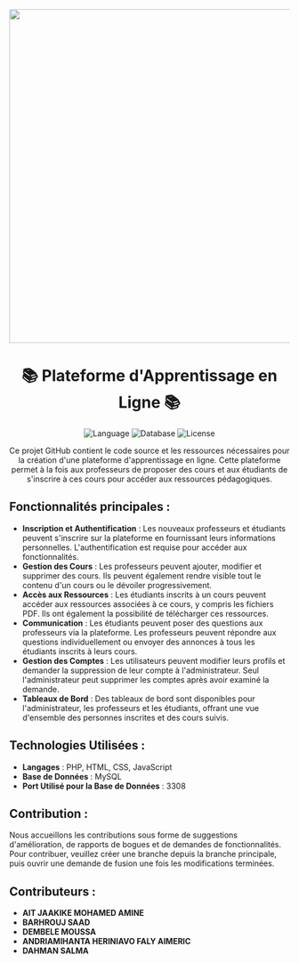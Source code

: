 <div align="center">
  <img src="[https://images.unsplash.com/photo-1602440252480-5d2c37291437](https://www.bing.com/images/search?view=detailV2&ccid=tQWfOXWe&id=D0C45B8FBD5FE4602C797D8391CEB63879ACF090&thid=OIP.tQWfOXWe0ZGT913v4OC4bAHaD8&mediaurl=https%3a%2f%2fmedia.licdn.com%2fdms%2fimage%2fD4D12AQEwYz74Mf7XKA%2farticle-cover_image-shrink_600_2000%2f0%2f1677431973169%3fe%3d2147483647%26v%3dbeta%26t%3dXAXpJxyem6V0COVr2qwSxPLctoigzjSXhAa4PSHczMI&cdnurl=https%3a%2f%2fth.bing.com%2fth%2fid%2fR.b5059f39759ed19193f75defe0e0b86c%3frik%3dkPCseTi2zpGDfQ%26pid%3dImgRaw%26r%3d0&exph=400&expw=750&q=gif+dynamique+d%27un+site+d+education&simid=608052621246136899&FORM=IRPRST&ck=3DCADBF06397E7A21C6389C83EB41CD9&selectedIndex=5&itb=0)" width="600"/>
  <h1>📚 Plateforme d'Apprentissage en Ligne 📚</h1>
  <p>
    <img src="https://img.shields.io/badge/Language-PHP%2C%20HTML%2C%20CSS%2C%20JavaScript-blue" alt="Language">
    <img src="https://img.shields.io/badge/Database-MySQL-yellow" alt="Database">
    <img src="https://img.shields.io/github/license/votre-nom/plateforme-apprentissage-en-ligne" alt="License">
  </p>
  <p>Ce projet GitHub contient le code source et les ressources nécessaires pour la création d'une plateforme d'apprentissage en ligne. Cette plateforme permet à la fois aux professeurs de proposer des cours et aux étudiants de s'inscrire à ces cours pour accéder aux ressources pédagogiques.</p>
</div>

## Fonctionnalités principales :

- **Inscription et Authentification** : Les nouveaux professeurs et étudiants peuvent s'inscrire sur la plateforme en fournissant leurs informations personnelles. L'authentification est requise pour accéder aux fonctionnalités.
- **Gestion des Cours** : Les professeurs peuvent ajouter, modifier et supprimer des cours. Ils peuvent également rendre visible tout le contenu d'un cours ou le dévoiler progressivement.
- **Accès aux Ressources** : Les étudiants inscrits à un cours peuvent accéder aux ressources associées à ce cours, y compris les fichiers PDF. Ils ont également la possibilité de télécharger ces ressources.
- **Communication** : Les étudiants peuvent poser des questions aux professeurs via la plateforme. Les professeurs peuvent répondre aux questions individuellement ou envoyer des annonces à tous les étudiants inscrits à leurs cours.
- **Gestion des Comptes** : Les utilisateurs peuvent modifier leurs profils et demander la suppression de leur compte à l'administrateur. Seul l'administrateur peut supprimer les comptes après avoir examiné la demande.
- **Tableaux de Bord** : Des tableaux de bord sont disponibles pour l'administrateur, les professeurs et les étudiants, offrant une vue d'ensemble des personnes inscrites et des cours suivis.

## Technologies Utilisées :

- **Langages** : PHP, HTML, CSS, JavaScript 
- **Base de Données** : MySQL
- **Port Utilisé pour la Base de Données** : 3308

## Contribution :

Nous accueillons les contributions sous forme de suggestions d'amélioration, de rapports de bogues et de demandes de fonctionnalités. Pour contribuer, veuillez créer une branche depuis la branche principale, puis ouvrir une demande de fusion une fois les modifications terminées.

## Contributeurs :

- **AIT JAAKIKE MOHAMED AMINE**
- **BARHROUJ SAAD**
- **DEMBELE MOUSSA**
- **ANDRIAMIHANTA HERINIAVO FALY AIMERIC**
- **DAHMAN SALMA**
